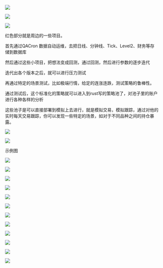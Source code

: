 ![](https://gitee.com/hxc8/images5/raw/master/img/202407172339521.jpg)

![](https://gitee.com/hxc8/images5/raw/master/img/202407172339329.jpg)

  

![](https://gitee.com/hxc8/images5/raw/master/img/202407172339758.jpg)

红色部分就是周边的一些项目。

首先通过QACron 数据自动运维，去把日线、分钟线、Tick、Level2、财务等存储到数据库

然后通过这些小项目，把想法变成回测，通过回测，然后进行参数的逐步迭代

迭代出各个版本之后，就可以进行压力测试

再通过特定的场景测试，比如极端行情，给定的连涨连跌，测试策略的鲁棒性。

通过测试后，这个标准化的策略就可以进入到rust写的策略池了，对池子里的账户进行各种各样的分析

这些池子是可以直接部署到模拟上去进行，就是模拟交易，模拟跟踪，通过对他的实时每天交易跟踪，你可以发现一些特定的场景，如对于不同品种之间的持仓暴露。

![](https://gitee.com/hxc8/images5/raw/master/img/202407172339740.jpg)

![](https://gitee.com/hxc8/images5/raw/master/img/202407172339704.jpg)

示例图

![](https://gitee.com/hxc8/images5/raw/master/img/202407172339741.jpg)

![](https://gitee.com/hxc8/images5/raw/master/img/202407172339079.jpg)

![](https://gitee.com/hxc8/images5/raw/master/img/202407172339900.jpg)

![](https://gitee.com/hxc8/images5/raw/master/img/202407172339248.jpg)

![](https://gitee.com/hxc8/images5/raw/master/img/202407172340990.jpg)

![](https://gitee.com/hxc8/images5/raw/master/img/202407172340553.jpg)

![](https://gitee.com/hxc8/images5/raw/master/img/202407172340330.jpg)

![](https://gitee.com/hxc8/images5/raw/master/img/202407172340700.jpg)

![](https://gitee.com/hxc8/images5/raw/master/img/202407172340524.jpg)

![](https://gitee.com/hxc8/images5/raw/master/img/202407172340654.jpg)

![](https://gitee.com/hxc8/images5/raw/master/img/202407172340229.jpg)

![](https://gitee.com/hxc8/images5/raw/master/img/202407172340088.jpg)